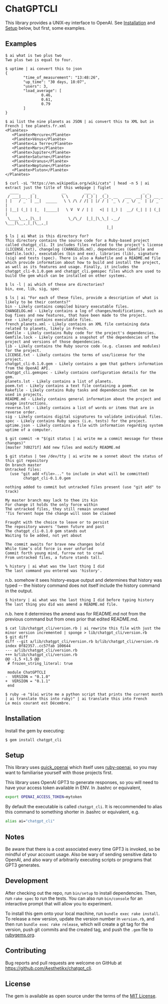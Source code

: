 # ChatGPTCLI

This library provides a UNIX-ey interface to OpenAI.
See [Installation](#installation) and [Setup](#setup) below, but first, some examples.

## Examples

```console
$ ai what is two plus two
Two plus two is equal to four.
```

```console
$ uptime | ai convert this to json
{
        "time_of_measurement": "13:48:26",
        "up_time": "30 days, 18:07",
        "users": 3,
        "load_average": [
                0.46,
                0.61,
                0.79
        ]
}
```

```console
$ ai list the nine planets as JSON | ai convert this to XML but in French | tee planets.fr.xml
<Planètes>
   <Planète>Mercure</Planète>
   <Planète>Vénus</Planète>
   <Planète>La Terre</Planète>
   <Planète>Mars</Planète>
   <Planète>Jupiter</Planète>
   <Planète>Saturne</Planète>
   <Planète>Uranus</Planète>
   <Planète>Neptune</Planète>
   <Planète>Pluton</Planète>
</Planètes>
```

```console
$ curl -sL "https://en.wikipedia.org/wiki/cats" | head -n 5 | ai extract just the title of this webpage | figlet
  ____      _            __        ___ _    _                _ _
 / ___|__ _| |_          \ \      / (_) | _(_)_ __   ___  __| (_) __ _
| |   / _` | __|  _____   \ \ /\ / /| | |/ / | '_ \ / _ \/ _` | |/ _` |
| |__| (_| | |_  |_____|   \ V  V / | |   <| | |_) |  __/ (_| | | (_| |
 \____\__,_|\__|            \_/\_/  |_|_|\_\_| .__/ \___|\__,_|_|\__,_|
                                             |_|
```

```console
$ ls | ai What is this directory for?
This directory contains the source code for a Ruby-based project called chatgpt_cli. It includes files related to the project's license (LICENSE.txt), changelog (CHANGELOG.md), dependencies (Gemfile and Gemfile.lock), executables (bin and exe), libraries (lib), signature (sig) and tests (spec). There is also a Rakefile and a README.md file which provide information about how to build and install the project, as well as its features and usage. Finally, it includes the chatgpt_cli-0.1.0.gem and chatgpt_cli.gemspec files which are used to build the gem which can be installed on other systems.
```

```console
$ ls -l | ai which of these are directories?
bin, exe, lib, sig, spec
```

```console
$ ls | ai "For each of these files, provide a description of what is likely to be their contents?"
bin - Likely contains compiled binary executable files.
CHANGELOG.md - Likely contains a log of changes/modifications, such as bug fixes and new features, that have been made to the project.
exe - Likely contains executable files.
french_planets.xml - Likely contains an XML file containing data related to planets, likely in French.
Gemfile - Likely contains Ruby code for the project's dependencies.
Gemfile.lock - Likely contains a snapshot of the dependencies of the project and versions of those dependencies.
lib - Likely contains the Ruby source code (e.g. classes and modules) for the project.
LICENSE.txt - Likely contains the terms of use/license for the project.
chatgpt_cli-0.1.0.gem - Likely contains a gem that gathers information from the OpenAI API.
chatgpt_cli.gemspec - Likely contains configuration details for the gem.
planets.lst - Likely contains a list of planets.
poem.txt - Likely contains a text file containing a poem.
Rakefile - Likely contains Ruby tasks and dependencies that can be used in projects.
README.md - Likely contains general information about the project and usage instructions.
reverse.lst - Likely contains a list of words or items that are in reverse order.
sig - Likely contains digital signatures to validate individual files.
spec - Likely contains Ruby specs (i.e. tests) for the project.
uptime.json - Likely contains a file with information regarding system uptime of a computer.
```

```console
$ git commit -m "$(git status | ai write me a commit message for these changes)"
[master 7d0271f] Add new files and modify README.md
```

```console
$ git status | tee /dev/tty | ai write me a sonnet about the status of this git repository
On branch master
Untracked files:
  (use "git add <file>..." to include in what will be committed)
        chatgpt_cli-0.1.0.gem

nothing added to commit but untracked files present (use "git add" to track)

My master branch may lack to thee its kin
For change it holds the only force within
Thé untracked files, they still remain unnamed
‘Tis fervent hope thé change will soon be claimed

Fraught with the choice to leave or to persist
The repository wavers ‘tween future and past
The chatgpt_cli-0.1.0 gem stands out
Waiting to be added, not yet about

The commit awaits for brave new changes bold
While time’s old force is ever unfurled
Commit forth young mind, furrow not to crawl
From untracked files, a future stands tall.
```

```console
% history | ai what was the last thing I did
The last command you entered was 'history'.
```
n.b. somehow it sees history-esque output and determines that history was typed -- the history command does not itself include the history command in the output.

```console
$ history | ai what was the last thing I did before typing history
The last thing you did was amend a README.md file.
```
n.b. here it determines the amend was for README.md not from the previous command but from ones prior that edited README.md.

```console
$ cat lib/chatgpt_cli/version.rb | ai rewrite this file with just the minor version incremented | sponge > lib/chatgpt_cli/version.rb
$ git diff
diff --git a/lib/chatgpt_cli/version.rb b/lib/chatgpt_cli/version.rb
index 0f82357..cc57fab 100644
--- a/lib/chatgpt_cli/version.rb
+++ b/lib/chatgpt_cli/version.rb
@@ -1,5 +1,5 @@
 # frozen_string_literal: true

 module ChatGPTCLI
-  VERSION = "0.1.0"
+  VERSION = "0.1.1"
 end
```

```console
$ ruby -e "$(ai write me a python script that prints the current month | ai translate this into ruby)" | ai translate this into French
Le mois courant est Décembre.
```

## Installation

Install the gem by executing:

    $ gem install chatgpt_cli

## Setup

This library uses [quick_openai](https://github.com/Aesthetikx/quick_openai) which itself uses [ruby-openai](https://github.com/alexrudall/ruby-openai), so you may want to familiarise yourself with those projects first.

This library uses OpenAI GPT3 to generate responses, so you will need to have your access token available in ENV. In .bashrc or equivalent,
```bash
export OPENAI_ACCESS_TOKEN=mytoken
```

By default the executable is called `chatgpt_cli`. It is reccommended to alias this command to something shorter in .bashrc or equivalent, e.g.
```bash
alias ai="chatgpt_cli"
```

## Notes

Be aware that there is a cost associated every time GPT3 is invoked, so be mindful of your account usage. Also be wary of sending sensitive data to OpenAI, and also wary of arbitrarily executing scripts or programs that GPT3 generates.

## Development

After checking out the repo, run `bin/setup` to install dependencies. Then, run `rake spec` to run the tests. You can also run `bin/console` for an interactive prompt that will allow you to experiment.

To install this gem onto your local machine, run `bundle exec rake install`. To release a new version, update the version number in `version.rb`, and then run `bundle exec rake release`, which will create a git tag for the version, push git commits and the created tag, and push the `.gem` file to [rubygems.org](https://rubygems.org).

## Contributing

Bug reports and pull requests are welcome on GitHub at https://github.com/Aesthetikx/chatgpt_cli.

## License

The gem is available as open source under the terms of the [MIT License](https://opensource.org/licenses/MIT).
